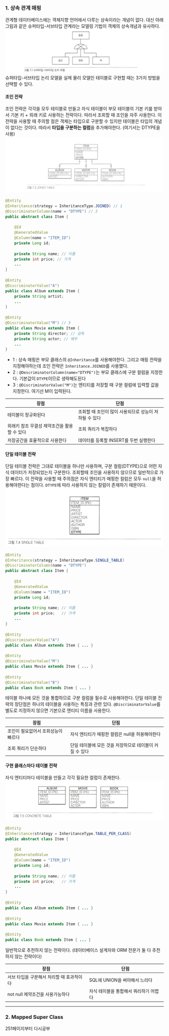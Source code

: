 ### 1. 상속 관계 매핑
관계형 데이터베이스에는 객체지향 언어에서 다루는 상속이라는 개념이 없다. 
대신 아래 그림과 같은 슈퍼타입-서브타입 관계라는 모델링 기법이 객체의 상속개념과 유사하다.
![](attachment/26d38bcca031d9a5a3766710bee38039.png)
슈퍼타입-서브타입 논리 모델을 실제 물리 모델인 테이블로 구현할 때는 3가지 방법을 선택할 수 있다.
#### 조인 전략
조인 전략은 각각을 모두 테이블로 만들고 자식 테이블이 부모 테이블의 기본 키를 받아서 기본 키 + 외래 키로 사용하는 전략이다. 따라서 조회할 때 조인을 자주 사용한다.
이 전략을 사용할 때 주의할 점은 객체는 타입으로 구분할 수 있지만 테이블은 타입의 개념이 없다는 것이다. 따라서 **타입을 구분하는 컬럼**을 추가해야한다. (여기서는 DTYPE을 사용)
![](attachment/fd65f84642462e343a765c3549c8fd48.png)
```java
@Entity
@Inheritance(strategy = InheritanceType.JOINED) // 1
@DiscriminatorColumn(name = "DTYPE") // 2
public abstract class Item {

    @Id
    @GeneratedValue
    @Column(name = "ITEM_ID")
    private Long id;

    private String name; // 이름
    private int price; // 가격
    ...
}

@Entity
@DiscriminatorValue("A")
public class Album extends Item {
    private String artist;
    ...
}

@Entity
@DiscriminatorValue("M") // 3
public class Movie extends Item {
    private String director; // 감독
    private String actor; // 배우
    ...
}
```
- 1 : 상속 매핑은 부모 클래스의 `@Inheritance`를 사용해야한다. 그리고 매핑 전략을 지정해야하는데 조인 전략은 `Inheritance.JOINED`를 사용했다.
- 2 : `@DescriminatorColumn(name="DTYPE")`는 부모 클래스에 구분 컬럼을 지정한다. 기본값이 `DTYPE`이므로 생략해도된다
- 3 : `@DiscriminatorValue("M")`는 엔티티를 저장할 때 구분 컬럼에 입력할 값을 지정한다. 여기선 M이 입력된다.

| 장점                        | 단점                              |
| ------------------------- | ------------------------------- |
| 테이블이 정규화된다                | 조회할 때 조인이 많이 사용되므로 성능이 저하될 수 있다 |
| 외래키 참조 무결성 제약조건을 활용할 수 있다 | 조회 쿼리가 복잡하다                     |
| 저장공간을 효율적으로 사용한다          | 데이터를 등록할 INSERT를 두번 실행한다        |
#### 단일 테이블 전략
단일 테이블 전략은 그대로 테이블을 하나만 사용하며, 구분 컬럼(DTYPE)으로 어떤 자식 데이터가 저장되었는지 구분한다. 
조회할때 조인을 사용하지 않으므로 일반적으로 가장 빠르다.
이 전략을 사용할 때 주의점은 자식 엔티티가 매핑한 컬럼은 모두 `null`을 허용해야한다는 점이다. `DTYPE`에 따라 사용하지 않는 칼럼이 존재하기 때문이다.
![](attachment/5a2ed5a5fbf6ae9940d60ad59de7570e.png)

```java
@Entity
@Inheritance(strategy = InheritanceType.SINGLE_TABLE)
@DiscriminatorColumn(name = "DTYPE")
public abstract class Item {

    @Id
    @GeneratedValue
    @Column(name = "ITEM_ID")
    private Long id;

    private String name; // 이름
    private int price;   // 가격
    ...
}

@Entity
@DiscriminatorValue("A")
public class Album extends Item { ... }

@Entity
@DiscriminatorValue("M")
public class Movie extends Item { ... }

@Entity
@DiscriminatorValue("B")
public class Book extends Item { ... }
```
테이블 하나에 모든 것을 통합하므로 구분 컬럼을 필수로 사용해야한다. 
단일 테이블 전략의 장단점은 하나의 테이블을 사용하는 특징과 관련 있다.
`@DiscriminatorValue`를 별도로 지정하지 않으면 기본으로 엔티티 이름을 사용한다.

| 장점                  | 단점                               |
| ------------------- | -------------------------------- |
| 조인이 필요없어서 조회성능이 빠르다 | 자식 엔티티가 매핑한 컬럼은 null을 허용해야한다     |
| 조회 쿼리가 단순하다         | 단일 테이블에 모든 것을 저장하므로 테이블이 커질 수 있다 |
#### 구현 클래스마다 테이블 전략
자식 엔티티마다 테이블을 만들고 각각 필요한 컬럼이 존재한다.
![](attachment/b4afb1524a5b1b089e21b5abc92333b2.png)
```java
@Entity
@Inheritance(strategy = InheritanceType.TABLE_PER_CLASS)
public abstract class Item {

    @Id
    @GeneratedValue
    @Column(name = "ITEM_ID")
    private Long id;

    private String name; // 이름
    private int price;   // 가격
    ...
}

@Entity
public class Album extends Item { ... }

@Entity
public class Movie extends Item { ... }

@Entity
public class Book extends Item { ... }
```
일반적으로 추천하지 않는 전략이다. (데이터베이스 설계자와 ORM 전문가 둘 다 추천하지 않는 전략이다)

| 장점                      | 단점                    |
| ----------------------- | --------------------- |
| 서브 타입을 구분해서 처리할 때 효과적이다 | SQL에 UNION을 써야해서 느리다  |
| not null 제약조건을 사용가능하다   | 자식 테이블을 통합해서 쿼리하기 어렵다 |

---

### 2. Mapped Super Class
251페이지부터 다시공부